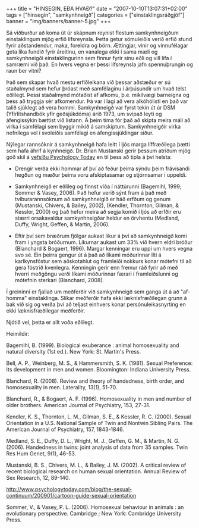 +++
title = "HINSEGIN, EÐA HVAÐ?"
date = "2007-10-10T13:07:31+02:00"
tags = ["hinsegin", "samkynhneigð"]
categories = ["einstaklingsráðgjöf"]
banner = "img/banners/banner-5.jpg"
+++

Sá viðburður að koma út úr skápnum reynist flestum samkynhneigðum einstaklingum mjög erfið lífsreynsla. Þetta getur sömuleiðis verið erfið stund fyrir aðstandendur, maka, foreldra og börn. Ættingjar, vinir og vinnufélagar geta líka fundið fyrir áreitinu, en vanalega ekki í sama mæli og samkynhneigði einstaklingurinn sem finnur fyrir sínu eðli og vill lifa í samræmi við það. En hvers vegna er þessi lífsreynsla jafn spennuþrungin og raun ber vitni?

Það sem skapar hvað mestu erfiðleikana við þessar aðstæður er sú staðalmynd sem hefur þróast með samfélaginu í árþúsundir um hvað telst eðlilegt. Þessi staðalmynd mótaðist af afkomu, þ.e. mikilvægi barneigna og þess að tryggja sér afkomendur. Þá var í lagi að vera alkóhólisti en það var talið sjúklegt að vera hommi. Samkynhneigð var fyrst tekin út úr DSM (Yfirlitshandbók yfir geðsjúkdóma) árið 1973, um svipað leyti og áfengissýkin bættist við listann. Á þeim tíma fór það að skipta meira máli að virka í samfélagi sem byggir mikið á samskiptum. Samkynhneigðir virka nefnilega vel í svoleiðis samfélagi en áfengissjúklingar síður.

Nýlegar rannsóknir á samkynhneigð hafa leitt í ljós marga líffræðilega þætti sem hafa áhrif á kynhneigð. Dr. Brian Mustanski gerir þessum atriðum mjög góð skil á [vefsíðu Psychology Today](https://www.psychologytoday.com/blog/the-sexual-continuum/200901/cartoon-guide-sexual-orientation) en til þess að tipla á því helsta:

- Drengir verða ekki hommar af því að feður þeirra sýndu þeim frávísandi hegðun og mæður þeirra voru afskiptasamar og stjórnsamar í uppeldi.

- Samkynhneigð er eðlileg og finnst víða í náttúrunni (Bagemihl, 1999; Sommer & Vasey, 2006). Það hefur verið sýnt fram á það með tvíburarannsóknum að samkynhneigið er háð erfðum og genum (Mustanski, Chivers, & Bailey, 2002), (Kendler, Thornton, Gilman, & Kessler, 2000) og það hefur meira að segja komið í ljós að erfðir eru stærri orsakavaldur samkynhneigðar heldur en örvhentu (Medland, Duffy, Wright, Geffen, & Martin, 2006).

- Eftir því sem bræðrum fjölgar aukast líkur á því að samkynhneigð komi fram í yngsta bróðurnum. Líkurnar aukast um 33% við hvern eldri bróður (Blanchard & Bogaert, 1996). Margar kenningar eru uppi um hvers vegna svo sé. Ein þeirra gengur út á það að líkami móðurinnar líti á karlkynsfóstur sem aðskotahlut og framleiði nokkurs konar mótefni til að gera fóstrið kvenlegra. Kenningin gerir enn fremur ráð fyrir að með hverri meðgöngu verði líkami móðurinnar færari í framleiðslunni og mótefnin sterkari (Blanchard, 2008).

Í greininni er fjallað um meðferðir við samkynhneigð sem ganga út á að "af-homma" einstaklinga. Slíkar meðferðir hafa ekki læknisfræðilegan grunn á bak við sig og verða því að teljast einhvers konar persónuleikasnyrting en ekki læknisfræðilegar meðferðir.

Njótið vel, þetta er allt voða eðlilegt.

Heimildir:

Bagemihl, B. (1999). Biological exuberance : animal homosexuality and natural diversity (1st ed.). New York: St. Martin's Press.

Bell, A. P., Weinberg, M. S., & Hammersmith, S. K. (1981). Sexual Preference: Its development in men and women. Bloomington: Indiana University Press.

Blanchard, R. (2008). Review and theory of handedness, birth order, and homosexuality in men. Laterality, 13(1), 51-70.

Blanchard, R., & Bogaert, A. F. (1996). Homosexuality in men and number of older brothers. American Journal of Psychiatry, 153, 27-31.

Kendler, K. S., Thornton, L. M., Gilman, S. E., & Kessler, R. C. (2000). Sexual Orientation in a U.S. National Sample of Twin and Nontwin Sibling Pairs. The American Journal of Psychiatry, 157, 1843-1846.

Medland, S. E., Duffy, D. L., Wright, M. J., Geffen, G. M., & Martin, N. G. (2006). Handedness in twins: joint analysis of data from 35 samples. Twin Res Hum Genet, 9(1), 46-53.

Mustanski, B. S., Chivers, M. L., & Bailey, J. M. (2002). A critical review of recent biological research on human sexual orientation. Annual Review of Sex Research, 12, 89-140.

http://www.psychologytoday.com/blog/the-sexual-continuum/200901/cartoon-guide-sexual-orientation

Sommer, V., & Vasey, P. L. (2006). Homosexual behaviour in animals : an evolutionary perspective. Cambridge ; New York: Cambridge University Press.
